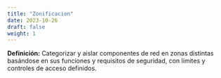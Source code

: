 ```yaml
---
title: "Zonificacion"
date: 2023-10-26
draft: false
weight: 1
---
```


**Definición:** Categorizar y aislar componentes de red en zonas distintas basándose en sus funciones y requisitos de seguridad, con límites y controles de acceso definidos.
